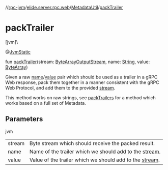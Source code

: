//[rpc-jvm](../../../index.md)/[elide.server.rpc.web](../index.md)/[MetadataUtil](index.md)/[packTrailer](pack-trailer.md)

# packTrailer

[jvm]\

@[JvmStatic](https://kotlinlang.org/api/latest/jvm/stdlib/kotlin.jvm/-jvm-static/index.html)

fun [packTrailer](pack-trailer.md)(stream: [ByteArrayOutputStream](https://docs.oracle.com/javase/8/docs/api/java/io/ByteArrayOutputStream.html), name: [String](https://kotlinlang.org/api/latest/jvm/stdlib/kotlin/-string/index.html), value: [ByteArray](https://kotlinlang.org/api/latest/jvm/stdlib/kotlin/-byte-array/index.html))

Given a raw [name](pack-trailer.md)/[value](pack-trailer.md) pair which should be used as a trailer in a gRPC Web response, pack them together in a manner consistent with the gRPC Web Protocol, and add them to the provided [stream](pack-trailer.md).

This method works on raw strings, see [packTrailers](pack-trailers.md) for a method which works based on a full set of Metadata.

## Parameters

jvm

| | |
|---|---|
| stream | Byte stream which should receive the packed result. |
| name | Name of the trailer which we should add to the [stream](pack-trailer.md). |
| value | Value of the trailer which we should add to the [stream](pack-trailer.md). |
